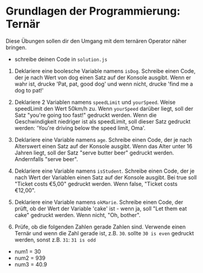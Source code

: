 # Grundlagen der Programmierung: Ternär

Diese Übungen sollen dir den Umgang mit dem ternären Operator näher bringen.

- schreibe deinen Code in `solution.js`

1. Deklariere eine boolesche Variable namens `isDog`. Schreibe einen Code, der je nach Wert von dog einen Satz auf der Konsole ausgibt. Wenn er wahr ist, drucke 'Pat, pat, good dog' und wenn nicht, drucke 'find me a dog to pat!'

2. Deklariere 2 Variablen namens `speedLimit` und `yourSpeed`. Weise speedLimit den Wert 50km/h zu. Wenn `yourSpeed` darüber liegt, soll der Satz "you're going too fast!" gedruckt werden. Wenn die Geschwindigkeit niedriger ist als speedLimit, soll dieser Satz gedruckt werden: 'You're driving below the speed limit, Oma'.

3. Deklariere eine Variable namens `age`.  Schreibe einen Code, der je nach Alterswert einen Satz auf der Konsole ausgibt. Wenn das Alter unter 16 Jahren liegt, soll der Satz "serve butter beer" gedruckt werden. Andernfalls "serve beer".

4. Deklariere eine Variable namens `isStudent`. Schreibe einen Code, der je nach Wert der Variablen einen Satz auf der Konsole ausgibt. Bei true soll "Ticket costs €5,00" gedruckt werden. Wenn false, "Ticket costs €12,00".

5. Deklariere eine Variable namens `okMarie`. Schreibe einen Code, der prüft, ob der Wert der Variable 'cake' ist - wenn ja, soll "Let them eat cake" gedruckt werden. Wenn nicht, "Oh, bother".

6. Prüfe, ob die folgenden Zahlen gerade Zahlen sind. Verwende einen Ternär und wenn die Zahl gerade ist, z.B. `30`. sollte `30 is even` gedruckt werden, sonst z.B. `31`: `31 is odd`
* num1 = 30
* num2 = 939
* num3 = 40.9

